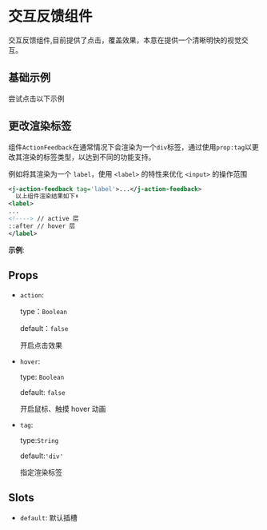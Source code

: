 <script setup>
import DemoActionFeedback from './DemoActionFeedback.vue'
import DemoActionLabel from './DemoActionLabel.vue'
</script>

# 交互反馈组件

交互反馈组件,目前提供了点击，覆盖效果，本意在提供一个清晰明快的视觉交互。

## 基础示例

尝试点击以下示例

<preview-demo-code comp-name="ActionFeedback" demo-name="DemoActionFeedback" >
  <DemoActionFeedback/>
</preview-demo-code>

## 更改渲染标签

组件`ActionFeedback`在通常情况下会渲染为一个`div`标签，通过使用`prop:tag`以更改其渲染的标签类型，以达到不同的功能支持。

例如将其渲染为一个 `label`，使用 `<label>` 的特性来优化 `<input>` 的操作范围

```xml
<j-action-feedback tag='label'>...</j-action-feedback>
  以上组件渲染结果如下⬇️
<label>
...
<!----> // active 层
::after // hover 层
</label>
```

**示例**:

<preview-demo-code comp-name="ActionFeedback" demo-name="DemoActionLabel" >
  <DemoActionLabel/>
</preview-demo-code>

## Props

- `action`:

  type：`Boolean`

  default：`false`

  开启点击效果

- `hover`:

  type: `Boolean`

  default: `false`

  开启鼠标、触摸 hover 动画

- `tag`:

  type:`String`

  default:`'div'`

  指定渲染标签

## Slots

- `default`: 默认插槽
